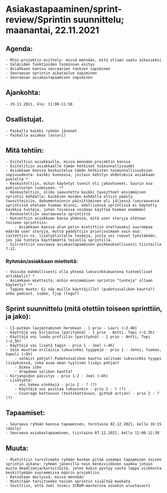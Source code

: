 # Asiakastapaaminen/sprint-review/Sprintin suunnittelu; maanantai, 22.11.2021

## Agenda:
    - Mini-projektin esittely: missä mennään, mitä ollaan saatu aikaiseksi
    - Valmiiden funktioiden toiminnan esitys
    - Asiakkaan kanssa seuraavien taskien sopiminen
    - Seuraavan sprintin aikataulun sopiminen
    - Seuraavan asiakastapaamisen sopiminen

## Ajankohta:
    - 29.11.2021, klo: 11:00-11:50

## Osallistujat.
    - Paikalla kaikki ryhmän jäsenet
    - Paikalla asiakas (assari)

## Mitä tehtiin:
    - Esiteltiin asiakkaalle, missä mennään projektin kanssa
    - Esitelitiin asiakkaalle tämän hetkiset toiminnallisuudet
    - Asiakkaan kanssa keskustelua tämän hetkisten toiminnallisuuksien sopivuudesta: kaikki kunnossa, joitain kehitys ehdotuksia asiakkaan puolelta *
    - Keskusteltiin, mihin käytetyt tunnit oli jakautuneet. Suurin osa pohjustusten luomiseen. **
    - Keskusteltiin, oliko saavutettu kaikki tavoitteet ensimmäisen sprintis kohdalla: kaikkien muiden kohdalla oltiin päästy tavoitteisiin, dokumentoinnin päivittäminen oli jäljessä (seuraavassa sprintissä otetaan hieman kiinni, edellisessä sprintissä ei käytetty kaikkia tunteja, joten toisessa voidaan käyttää hieman enemmän)
    - Keskusteltiin seuraavasta sprintistä
    - Katsottiin asiakkaan kassa yhdessä, mitä user storyja otetaan toiseen sprinttiin:
        - Asiakkaan kanssa alun perin mietittiin otettavaksi suurempaa määrää user storyja, mutta päädyttiin priorisoimaan vain osa: laitettiin ns. lisätyölistalle taskeja, joita voi ruevat työstämään, jos jää tunteja käyttämättä toisella sprintillä.
    - Siirrettiin seuraava asiakastapaaminen poikkeuksellisesti tiistaille 7.12.

### Ryhmän/asiakkaan mietteitä:
    - Voisiko mahdollisesti olla yhtenä lukuvinkkimuotona tieteelliset artikkelit? *
    - Asiakkaan mietteitä, mihin ensimmäisen sprintin "tunteja" ollaan käytetty? **
    - Tagien muoto: Ei näy muille käyttäjille? (pudotusvalikon kautta?) onko podcast, video, tjsp (logo?)

## Sprint suunnittelu (mitä otettiin toiseen sprinttiin, ja jako):
    - CI-putken laajentaminen herokuun - 1 prio - Lauri (~3-4H)
    - Käyttäjä voi kirjautua (parityönä) - 1 prio - Antti. Topi (~2,5h)
    - Käyttäjä voi luoda profiilin (parityönä) - 1 prio - Antti, Topi (~2,5h)
    - Käyttäjä voi lisätä tagin - prio 1 - Joel (~4h)
    - Voin muuttaa erilaisia lukuvinkki tyyppejä - prio 1 - Jenni, Tuomas, Samuli (~5h)
        - valmiit pohjat? Pudotusvalikon kautta valitaan lukuvinkki tyyppi lisäyksessä, joka avaa oman tyylisen lisäys pohjan?
        - Oikea isbn
        - dropdown valikon kautta?
    - Kirjanpidon päivitys - prio 1-2 - Joel (~4h)
    - Lisätyötä:
        - voi hakea vinkkejä - prio 2 - ? (?)
        - Käyttäjä voi poistaa lukuvinkin - prio 2 - ? (?)
        - Coverage kattavuus (testikattavuus, github action) - prio 2 - ? (?)

## Tapaamiset:
    - Seuraava ryhmän kanssa tapaaminen, torstaina 02.12.2021, kello 16:15 (daily)
    - Seuraava asiakastapaaminen, tiistaina 07.12.2021, kello 12:00-12:30

## Muuta:
    - Mietittiin tarvitseeko ryhmän kesken pitää useampi tapaaminen toisen sprintin aikana: ryhmän jäsenillä noin keskiviikkoon saakka jotain muita deadlineja/kurssitöitä, joten kukin pystyy vasta loppu viikkosta keskittymään suuremmissa määrin projektiin.
    - Katsotaan dailyssä, missä mennään
    - Mietitään tarvitseeko toisen sprintin sisältöä muokata
    - Sovittiin, että Joel toimii SCRUM-masterina ainakin alustavasti

